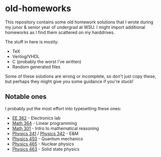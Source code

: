 # old-homeworks

This repository contains some old homework solutions that I wrote during my junor & senior year of undergrad at WSU. I might import additional homeworks as I find them scattered on my harddrives.

The stuff in here is mostly:

- TeX
- Verilog/VHDL
- C (probably the worst I've written)
- Random generated files

Some of these solutions are wrong or incomplete, so don't just copy these, but perhaps they might give you some guidance if you're stuck! 

## Notable ones

I probably put the most effort into typesetting these ones:

- [EE 362](EE362) - Electronics lab
- [Math 364](<Math 364>) - Linear programming
- [Math 301](<Math 301>) - Intro to mathematical reasoning
- [Physics 341](<Physics 341>) / [Physics 342](<Physics 342>) - E&M
- [Physics 450](<Physics 450>) - Quantum mechanics
- [Physics 465](<Physics 465>) - Nuclear physics
- [Physics 463](<Physics 463>) - Solid state physics
